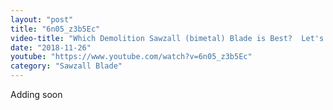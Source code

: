 ```yaml
---
layout: "post"
title: "6n05_z3b5Ec"
video-title: "Which Demolition Sawzall (bimetal) Blade is Best?  Let's find out!  (Episode 2 of 4)"
date: "2018-11-26"
youtube: "https://www.youtube.com/watch?v=6n05_z3b5Ec"
category: "Sawzall Blade"
---
```

<div class="space-y-1"><p class="text-gray-400">Adding soon</p></div>